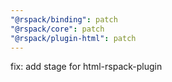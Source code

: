 ```yaml
---
"@rspack/binding": patch
"@rspack/core": patch
"@rspack/plugin-html": patch
---
```


fix: add stage for html-rspack-plugin
